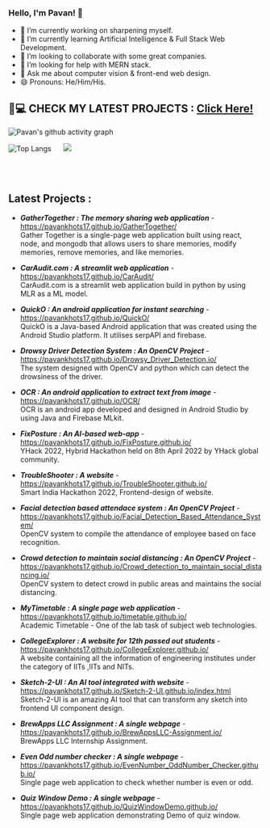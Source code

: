 

### Hello, I'm Pavan! 👋


- 🔭 I’m currently working on sharpening myself.
- 🌱 I’m currently learning Artificial Intelligence & Full Stack Web Development.
- 👯 I’m looking to collaborate with some great companies.
- 🤔 I’m looking for help with MERN stack.
- 💬 Ask me about computer vision & front-end web design.
- 😄 Pronouns: He/Him/His.

## 👀💻 CHECK MY LATEST PROJECTS : [ Click Here! ](#projects)

![Pavan's github activity graph](https://activity-graph.herokuapp.com/graph?username=PavanKhotS17&theme=react-dark)

![Top Langs](https://github-readme-stats.vercel.app/api/top-langs/?username=PavanKhotS17) &nbsp;&nbsp;&nbsp;&nbsp; <img src= "https://github-readme-stats.vercel.app/api?username=PavanKhotS17&&show_icons=true&title_color=ffffff&icon_color=bb2acf&text_color=daf7dc&bg_color=151515" >
         
<a name="projects"></a>
<br><br>
## Latest Projects : 

- ***GatherTogether : The memory sharing web application*** - https://pavankhots17.github.io/GatherTogether/ <br> Gather Together is a single-page web application built using react, node, and mongodb that allows users to share memories, modify memories, remove memories, and like memories.

- ***CarAudit.com : A streamlit web application*** - https://pavankhots17.github.io/CarAudit/ <br> CarAudit.com is a streamlit web application build in python by using MLR as a ML model.

- ***QuickO : An android application for instant searching*** - https://pavankhots17.github.io/QuickO/ <br> QuickO is a Java-based Android application that was created using the Android Studio platform. It utilises serpAPI and firebase.

- ***Drowsy Driver Detection System : An OpenCV Project*** - https://pavankhots17.github.io/Drowsy_Driver_Detection.io/ <br> The system designed with OpenCV and python which can detect the drowsiness of the driver.

- ***OCR : An android application to extract text from image*** - https://pavankhots17.github.io/OCR/ <br> OCR is an android app developed and designed in Android Studio by using Java and Firebase MLkit.

- ***FixPosture : An AI-based web-app*** - https://pavankhots17.github.io/FixPosture.github.io/ <br> YHack 2022, Hybrid Hackathon held on 8th April 2022 by YHack global community. 


- ***TroubleShooter : A website*** - https://pavankhots17.github.io/TroubleShooter.github.io/ <br> Smart India Hackathon 2022, Frontend-design of website.


- ***Facial detection based attendace system : An OpenCV Project*** - https://pavankhots17.github.io/Facial_Detection_Based_Attendance_System/ <br> OpenCV system to compile the attendance of employee based on face recognition.


- ***Crowd detection to maintain social distancing : An OpenCV Project*** - https://pavankhots17.github.io/Crowd_detection_to_maintain_social_distancing.io/ <br> OpenCV system to detect crowd in public areas and maintains the social distancing.


- ***MyTimetable : A single page web application*** - https://pavankhots17.github.io/timetable.github.io/ <br> Academic Timetable - One of the lab task of subject web technologies.


- ***CollegeExplorer : A website for 12th passed out students*** - https://pavankhots17.github.io/CollegeExplorer.github.io/ <br> A website containing all the information of engineering institutes under the category of IITs ,IITs and NITs.


- ***Sketch-2-UI : An AI tool integrated with website*** - https://pavankhots17.github.io/Sketch-2-UI.github.io/index.html <br> Sketch-2-UI is an amazing AI tool that can transform any sketch into frontend UI component design.


- ***BrewApps LLC Assignment : A single webpage*** - https://pavankhots17.github.io/BrewAppsLLC-Assignment.io/ <br> BrewApps LLC Internship Assignment. 


- ***Even Odd number checker : A single webpage*** - https://pavankhots17.github.io/EvenNumber_OddNumber_Checker.github.io/ <br> Single page web application to check whether number is even or odd.


- ***Quiz Window Demo : A single webpage*** - https://pavankhots17.github.io/QuizWindowDemo.github.io/ <br> Single page web application demonstrating Demo of quiz window.

